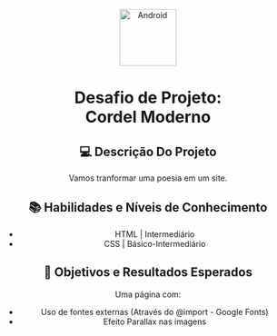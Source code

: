 <!--START_SECTION:header-->
<div align="center">
  <p align="center">
    <img 
      alt="Android" 
      src="https://img.icons8.com/?size=100&id=87GSPy2HcNZf&format=png&color=000000" 
      width="100px" 
    />
    <h1>Desafio de Projeto: <br/>Cordel Moderno
<br/>

## 💻 Descrição Do Projeto

Vamos tranformar uma poesia em um site.

## 📚 Habilidades e Níveis de Conhecimento

  - HTML | Intermediário
  - CSS | Básico-Intermediário

## 🎯 Objetivos e Resultados Esperados

Uma página com:

- Uso de fontes externas (Através do @import - Google Fonts)
- Efeito Parallax nas imagens
